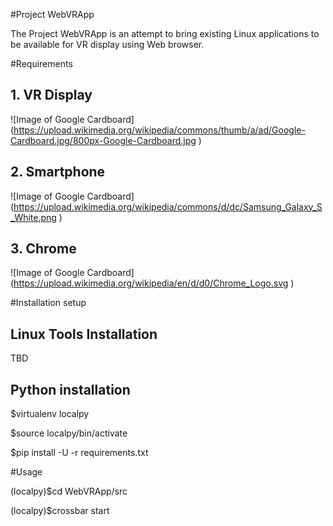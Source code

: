 #Project WebVRApp

The Project WebVRApp is an attempt to bring existing Linux applications
to be available for VR display using Web browser.

#Requirements
## 1. VR Display
![Image of Google Cardboard] (https://upload.wikimedia.org/wikipedia/commons/thumb/a/ad/Google-Cardboard.jpg/800px-Google-Cardboard.jpg )

## 2. Smartphone 
![Image of Google Cardboard] (https://upload.wikimedia.org/wikipedia/commons/d/dc/Samsung_Galaxy_S_White.png )

## 3. Chrome 
![Image of Google Cardboard] (https://upload.wikimedia.org/wikipedia/en/d/d0/Chrome_Logo.svg )

#Installation setup
## Linux Tools Installation
TBD
## Python installation
 $virtualenv localpy

 $source localpy/bin/activate
	
 $pip install -U -r requirements.txt


#Usage

(localpy)$cd WebVRApp/src

(localpy)$crossbar start

